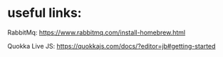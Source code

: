 # useful links:

RabbitMq:
https://www.rabbitmq.com/install-homebrew.html

Quokka Live JS:
https://quokkajs.com/docs/?editor=jb#getting-started
